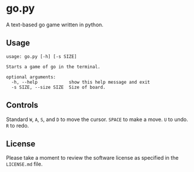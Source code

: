 # go.py

A text-based go game written in python.

## Usage

    usage: go.py [-h] [-s SIZE]
    
    Starts a game of go in the terminal.
    
    optional arguments:
      -h, --help            show this help message and exit
      -s SIZE, --size SIZE  Size of board.

## Controls

Standard `W`, `A`, `S`, and `D` to move the cursor.  `SPACE` to make a move.  `U` to undo.  `R` to redo.

## License

Please take a moment to review the software license as specified in the
`LICENSE.md` file.
